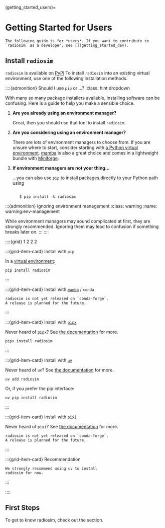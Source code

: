(getting_started_users)=


# Getting Started for Users

```{warning}
The following guide is for *users*. If you want to contribute to
`radiosim` as a developer, see [](getting_started_dev).
```


## Install `radiosim`

``radiosim`` is available on [PyPI](https://pypi.org/project/radiosim/)
To install ``radiosim`` into an existing virtual environment, use
one of the following installation methods.


::::{admonition} Should I use `pip` or ...?
:class: hint dropdown

With many so many package installers available, installing software can be
confusing. Here is a guide to help you make a sensible choice.

1. **Are you already using an environment manager?**

   Great, then you should use that tool to install `radiosim`.

2. **Are you considering using an environment manager?**

   There are lots of environment managers to choose from.
   If you are unsure where to start, consider starting with
   [a Python virtual environment](https://packaging.python.org/en/latest/guides/installing-using-pip-and-virtual-environments/).
   [mamba](https://mamba.readthedocs.io/en/latest/) is also a great choice
   and comes in a lightweight bundle with [Miniforge](https://github.com/conda-forge/miniforge).

3. **If environment managers are not your thing...**

   ...you can also use `pip` to install packages directly to your Python path using

   ```console

      $ pip install -U radiosim

   ```

:::{admonition} Ignoring environment management
:class: warning
:name: warning:env-management

While environment managers may sound complicated at first, they are strongly recommended.
Ignoring them may lead to confusion if something breaks later on.
:::
::::


::::{grid} 1 2 2 2

:::{grid-item-card} Install with `pip`

In a [virtual environment][venv]:

```shell-session
pip install radiosim
```
:::

:::{grid-item-card} Install with [`mamba`][mamba] / `conda`

```{warning}
radiosim is not yet released on `conda-forge`.
A release is planned for the future.
```
:::

:::{grid-item-card} Install with [`pipx`][pipx]

Never heard of `pipx`? See [the documentation][pipx] for more.

```shell-session
pipx install radiosim
```
:::

:::{grid-item-card} Install with [`uv`][uv]

Never heard of `uv`? See [the documentation][uv] for more.

```shell-session
uv add radiosim
```
Or, if you prefer the pip interface:
```shell-session
uv pip install radiosim
```
:::

:::{grid-item-card} Install with [`pixi`][pixi]

Never heard of `pixi`? See [the documentation][pixi] for more.
```{warning}
radiosim is not yet released on `conda-forge`.
A release is planned for the future.
```
:::

:::{grid-item-card} Recommendation

```{note}
We strongly recommend using uv to install
radiosim for now.
```
:::

::::

[venv]: https://packaging.python.org/en/latest/guides/installing-using-pip-and-virtual-environments/
[mamba]: https://mamba.readthedocs.io/en/latest/
[pipx]: https://pipx.pypa.io/stable/
[uv]: https://docs.astral.sh/uv/
[pixi]: https://pixi.sh/


## First Steps

To get to know radiosim, check out the [](tutorials_and_examples) section.

